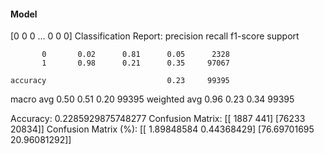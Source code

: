 #### Model
[0 0 0 ... 0 0 0]
Classification Report:
              precision    recall  f1-score   support

           0       0.02      0.81      0.05      2328
           1       0.98      0.21      0.35     97067

    accuracy                           0.23     99395
   macro avg       0.50      0.51      0.20     99395
weighted avg       0.96      0.23      0.34     99395

Accuracy: 0.2285929875748277
Confusion Matrix:
[[ 1887   441]
 [76233 20834]]
Confusion Matrix (%):
[[ 1.89848584  0.44368429]
 [76.69701695 20.96081292]]
